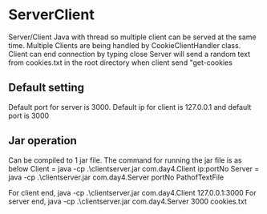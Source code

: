 # ServerClient
Server/Client Java with thread so multiple client can be served at the same time. Multiple Clients are being handled by CookieClientHandler class. Client can end connection by typing close
Server will send a random text from cookies.txt in the root directory when client send "get-cookies

## Default setting
Default port for server is 3000.
Default ip for client is 127.0.0.1 and default port is 3000

## Jar operation
Can be compiled to 1 jar file. The command for running the jar file is as below
Client = java -cp .\clientserver.jar com.day4.Client ip:portNo
Server = java -cp .\clientserver.jar com.day4.Server portNo PathofTextFile

For client end, java -cp .\clientserver.jar com.day4.Client 127.0.0.1:3000
For server end, java -cp .\clientserver.jar com.day4.Server 3000 cookies.txt
